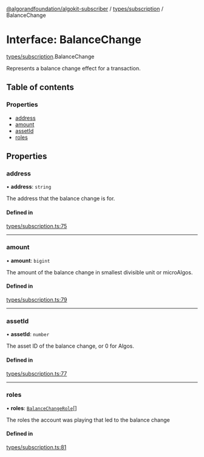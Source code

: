 [@algorandfoundation/algokit-subscriber](../README.md) / [types/subscription](../modules/types_subscription.md) / BalanceChange

# Interface: BalanceChange

[types/subscription](../modules/types_subscription.md).BalanceChange

Represents a balance change effect for a transaction.

## Table of contents

### Properties

- [address](types_subscription.BalanceChange.md#address)
- [amount](types_subscription.BalanceChange.md#amount)
- [assetId](types_subscription.BalanceChange.md#assetid)
- [roles](types_subscription.BalanceChange.md#roles)

## Properties

### address

• **address**: `string`

The address that the balance change is for.

#### Defined in

[types/subscription.ts:75](https://github.com/algorandfoundation/algokit-subscriber-ts/blob/main/src/types/subscription.ts#L75)

___

### amount

• **amount**: `bigint`

The amount of the balance change in smallest divisible unit or microAlgos.

#### Defined in

[types/subscription.ts:79](https://github.com/algorandfoundation/algokit-subscriber-ts/blob/main/src/types/subscription.ts#L79)

___

### assetId

• **assetId**: `number`

The asset ID of the balance change, or 0 for Algos.

#### Defined in

[types/subscription.ts:77](https://github.com/algorandfoundation/algokit-subscriber-ts/blob/main/src/types/subscription.ts#L77)

___

### roles

• **roles**: [`BalanceChangeRole`](../enums/types_subscription.BalanceChangeRole.md)[]

The roles the account was playing that led to the balance change

#### Defined in

[types/subscription.ts:81](https://github.com/algorandfoundation/algokit-subscriber-ts/blob/main/src/types/subscription.ts#L81)
